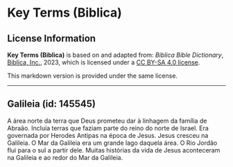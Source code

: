 # Key Terms (Biblica)

## License Information

**Key Terms (Biblica)** is based on and adapted from: _Biblica Bible Dictionary_, [Biblica, Inc.](https://www.biblica.com/), 2023, which is licensed under a [CC BY-SA 4.0 license](https://creativecommons.org/licenses/by-sa/4.0/legalcode.en).

This markdown version is provided under the same license.



--------------------------------

## Galileia (id: 145545)

A área norte da terra que Deus prometeu dar à linhagem da família de Abraão. Incluía terras que faziam parte do reino do norte de Israel. Era governada por Herodes Antipas na época de Jesus. Jesus cresceu na Galileia. O Mar da Galileia era um grande lago daquela área. O Rio Jordão flui para o sul a partir dele. Muitas histórias da vida de Jesus aconteceram na Galileia e ao redor do Mar da Galileia.


